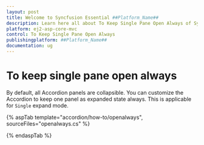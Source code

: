 ```yaml
---
layout: post
title: Welcome to Syncfusion Essential ##Platform_Name##
description: Learn here all about To Keep Single Pane Open Always of Syncfusion Essential ##Platform_Name## widgets based on HTML5 and jQuery.
platform: ej2-asp-core-mvc
control: To Keep Single Pane Open Always
publishingplatform: ##Platform_Name##
documentation: ug
---
```



# To keep single pane open always

By default, all Accordion panels are collapsible. You can customize the Accordion to keep one panel as expanded state always. This is applicable for `Single` expand mode.

{% aspTab template="accordion/how-to/openalways", sourceFiles="openalways.cs" %}

{% endaspTab %}